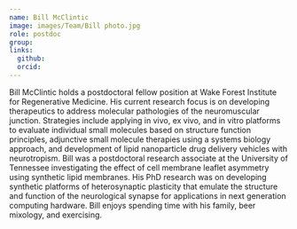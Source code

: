 ```yaml
---
name: Bill McClintic
image: images/Team/Bill photo.jpg
role: postdoc
group: 
links:
  github:
  orcid: 
---
```


Bill McClintic holds a postdoctoral fellow position at Wake Forest Institute for Regenerative Medicine. His current research focus is on developing therapeutics to address molecular pathologies of the neuromuscular junction. Strategies include applying in vivo, ex vivo, and in vitro platforms to evaluate individual small molecules based on structure function principles, adjunctive small molecule therapies using a systems biology approach, and development of lipid nanoparticle drug delivery vehicles with neurotropism. Bill was a postdoctoral research associate at the University of Tennessee investigating the effect of cell membrane leaflet asymmetry using synthetic lipid membranes. His PhD research was on developing synthetic platforms of heterosynaptic plasticity that emulate the structure and function of the neurological synapse for applications in next generation computing hardware. Bill enjoys spending time with his family, beer mixology, and exercising. 

